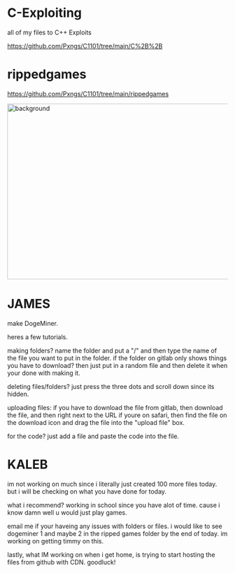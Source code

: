 # C-Exploiting
all of my files to C++ Exploits

https://github.com/Pxngs/C1101/tree/main/C%2B%2B

# rippedgames

https://github.com/Pxngs/C1101/tree/main/rippedgames

<img width="960" height="400" alt="background" src="https://github.com/user-attachments/assets/adb066d1-ef80-443f-aaf0-9085f7cd8fbc" />

# JAMES

make DogeMiner.

heres a few tutorials.

making folders? name the folder and put a "/" and then type the name of the file you want to put in the folder. if the folder on gitlab only shows things you have to download? then just put in a random file and then delete it when your done with making it. 

deleting files/folders? just press the three dots and scroll down since its hidden.

uploading files: if you have to download the file from gitlab, then download the file, and then right next to the URL if youre on safari, then find the file on the download icon and drag the file into the "upload file" box.

for the code? just add a file and paste the code into the file.

# KALEB

im not working on much since i literally just created 100 more files today. but i will be checking on what you have done for today.

what i recommend? working in school since you have alot of time. cause i know damn well u would just play games.

email me if your haveing any issues with folders or files. i would like to see dogeminer 1 and maybe 2 in the ripped games folder by the end of today. im working on getting timmy on this.

lastly, what IM working on when i get home, is trying to start hosting the files from github with CDN. goodluck!
